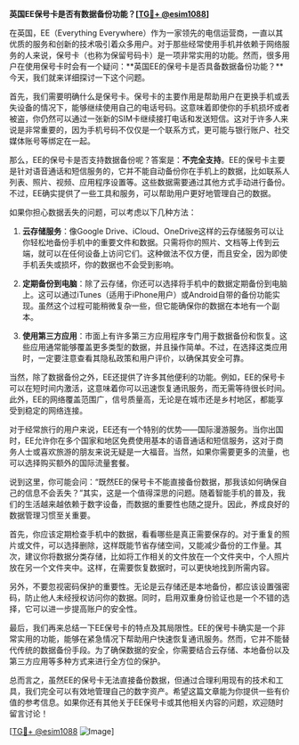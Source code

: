 **英国EE保号卡是否有数据备份功能？[[TG💪+ @esim1088](https://t.me/s/esim1088)]**

在英国，EE（Everything Everywhere）作为一家领先的电信运营商，一直以其优质的服务和创新的技术吸引着众多用户。对于那些经常使用手机并依赖于网络服务的人来说，保号卡（也称为保留号码卡）是一项非常实用的功能。然而，很多用户在使用保号卡时会有一个疑问：**英国EE的保号卡是否具备数据备份功能？**今天，我们就来详细探讨一下这个问题。

首先，我们需要明确什么是保号卡。保号卡的主要作用是帮助用户在更换手机或丢失设备的情况下，能够继续使用自己的电话号码。这意味着即使你的手机损坏或者被盗，你仍然可以通过一张新的SIM卡继续接打电话和发送短信。这对于许多人来说是非常重要的，因为手机号码不仅仅是一个联系方式，更可能与银行账户、社交媒体账号等绑定在一起。

那么，EE的保号卡是否支持数据备份呢？答案是：**不完全支持**。EE的保号卡主要是针对语音通话和短信服务的，它并不能自动备份你在手机上的数据，比如联系人列表、照片、视频、应用程序设置等。这些数据需要通过其他方式手动进行备份。不过，EE确实提供了一些工具和服务，可以帮助用户更好地管理自己的数据。

如果你担心数据丢失的问题，可以考虑以下几种方法：

1. **云存储服务**：像Google Drive、iCloud、OneDrive这样的云存储服务可以让你轻松地备份手机中的重要文件和数据。只需将你的照片、文档等上传到云端，就可以在任何设备上访问它们。这种做法不仅方便，而且安全，因为即使手机丢失或损坏，你的数据也不会受到影响。

2. **定期备份到电脑**：除了云存储，你还可以选择将手机中的数据定期备份到电脑上。这可以通过iTunes（适用于iPhone用户）或Android自带的备份功能实现。虽然这个过程可能稍微复杂一些，但它能确保你的数据在本地有一个副本。

3. **使用第三方应用**：市面上有许多第三方应用程序专门用于数据备份和恢复。这些应用通常能够覆盖更多类型的数据，并且操作简单。不过，在选择这类应用时，一定要注意查看其隐私政策和用户评价，以确保其安全可靠。

当然，除了数据备份之外，EE还提供了许多其他便利的功能。例如，EE的保号卡可以在短时间内激活，这意味着你可以迅速恢复通讯服务，而无需等待很长时间。此外，EE的网络覆盖范围广，信号质量高，无论是在城市还是乡村地区，都能享受到稳定的网络连接。

对于经常旅行的用户来说，EE还有一个特别的优势——国际漫游服务。当你出国时，EE允许你在多个国家和地区免费使用基本的语音通话和短信服务，这对于商务人士或喜欢旅游的朋友来说无疑是一大福音。当然，如果你需要更多的流量，也可以选择购买额外的国际流量套餐。

说到这里，你可能会问：“既然EE的保号卡不能直接备份数据，那我该如何确保自己的信息不会丢失？”其实，这是一个值得深思的问题。随着智能手机的普及，我们的生活越来越依赖于数字设备，而数据的重要性也随之提升。因此，养成良好的数据管理习惯至关重要。

首先，你应该定期检查手机中的数据，看看哪些是真正需要保存的。对于重复的照片或文件，可以选择删除，这样既能节省存储空间，又能减少备份的工作量。其次，建议你将数据分类存储，比如将工作相关的文件放在一个文件夹中，个人照片放在另一个文件夹中。这样，在需要恢复数据时，可以更快地找到所需内容。

另外，不要忽视密码保护的重要性。无论是云存储还是本地备份，都应该设置强密码，防止他人未经授权访问你的数据。同时，启用双重身份验证也是一个不错的选择，它可以进一步提高账户的安全性。

最后，我们再来总结一下EE保号卡的特点及其局限性。EE的保号卡确实是一个非常实用的功能，能够在紧急情况下帮助用户快速恢复通讯服务。然而，它并不能替代传统的数据备份手段。为了确保数据的安全，你需要结合云存储、本地备份以及第三方应用等多种方式来进行全方位的保护。

总而言之，虽然EE的保号卡无法直接备份数据，但通过合理利用现有的技术和工具，我们完全可以有效地管理自己的数字资产。希望这篇文章能为你提供一些有价值的参考信息。如果你还有其他关于EE保号卡或其他相关内容的问题，欢迎随时留言讨论！

[[TG💪+ @esim1088](https://t.me/s/esim1088) ![Image](https://i.postimg.cc/4NQfJmqS/Snipaste-2025-05-13-00-14-12.png)]